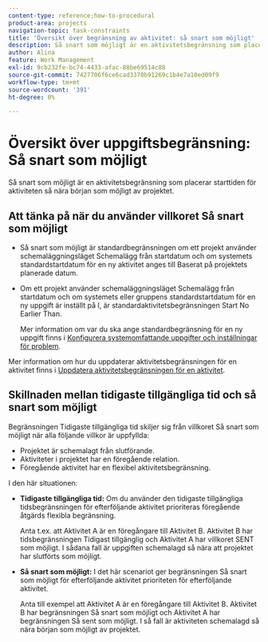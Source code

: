 ```yaml
---
content-type: reference;how-to-procedural
product-area: projects
navigation-topic: task-constraints
title: 'Översikt över begränsning av aktivitet: så snart som möjligt'
description: Så snart som möjligt är en aktivitetsbegränsning som placerar starttiden för aktiviteten så nära början som möjligt av projektet.
author: Alina
feature: Work Management
exl-id: 9cb232fe-bc74-4433-afac-88be69514c88
source-git-commit: 7427706f6ce6cad3370b91269c1b4e7a10ed09f9
workflow-type: tm+mt
source-wordcount: '391'
ht-degree: 0%

---
```


# Översikt över uppgiftsbegränsning: Så snart som möjligt

Så snart som möjligt är en aktivitetsbegränsning som placerar starttiden för aktiviteten så nära början som möjligt av projektet.

## Att tänka på när du använder villkoret Så snart som möjligt

* Så snart som möjligt är standardbegränsningen om ett projekt använder schemaläggningsläget Schemalägg från startdatum och om systemets standardstartdatum för en ny aktivitet anges till Baserat på projektets planerade datum.

* Om ett projekt använder schemaläggningsläget Schemalägg från startdatum och om systemets eller gruppens standardstartdatum för en ny uppgift är inställt på I, är standardaktivitetsbegränsningen Start No Earlier Than.

  Mer information om var du ska ange standardbegränsning för en ny uppgift finns i [Konfigurera systemomfattande uppgifter och inställningar för problem](../../../administration-and-setup/set-up-workfront/configure-system-defaults/set-task-issue-preferences.md).

Mer information om hur du uppdaterar aktivitetsbegränsningen för en aktivitet finns i [Uppdatera aktivitetsbegränsningen för en aktivitet](../../../manage-work/tasks/task-constraints/update-task-constraint-of-task.md).

<!--
<div data-mc-conditions="QuicksilverOrClassic.Draft mode">
<p>(NOTE: replaced with new article linked above) </p>
<p>To update the Task Constraint to As Soon As Possible: </p>
<ol>
<li value="1">Go to a task whose Task Constraint you want to update.</li>
<li value="2"> <p data-mc-conditions="QuicksilverOrClassic.Quicksilver">Click the <strong>More</strong> icon <img src="assets/qs-more-icon-on-an-object.png"> next to the task name, then click <strong>Edit</strong>.</p> </li>
<li value="3"> <p>In the <strong>Overview</strong> section, expand the <strong>Task Constraint</strong> drop-down menu.</p> </li>
<li value="4"> <p>Select <strong>As Soon As Possible</strong>.</p> </li>
<li value="5">Click <strong>Save Changes</strong>. </li>
</ol>
</div>
-->

## Skillnaden mellan tidigaste tillgängliga tid och så snart som möjligt

<!--
<p data-mc-conditions="QuicksilverOrClassic.Draft mode">(NOTE: [! This section is duplicated in "Earliest Available Time"])&nbsp;</p>
-->

Begränsningen Tidigaste tillgängliga tid skiljer sig från villkoret Så snart som möjligt när alla följande villkor är uppfyllda:

* Projektet är schemalagt från slutförande.
* Aktiviteter i projektet har en föregående relation.
* Föregående aktivitet har en flexibel aktivitetsbegränsning.

I den här situationen:

* **Tidigaste tillgängliga tid:** Om du använder den tidigaste tillgängliga tidsbegränsningen för efterföljande aktivitet prioriteras föregående åtgärds flexibla begränsning.

  Anta t.ex. att Aktivitet A är en föregångare till Aktivitet B. Aktivitet B har tidsbegränsningen Tidigast tillgänglig och Aktivitet A har villkoret SENT som möjligt. I sådana fall är uppgiften schemalagd så nära att projektet har slutförts som möjligt.

* **Så snart som möjligt:** I det här scenariot ger begränsningen Så snart som möjligt för efterföljande aktivitet prioriteten för efterföljande aktivitet.

  Anta till exempel att Aktivitet A är en föregångare till Aktivitet B. Aktivitet B har begränsningen Så snart som möjligt och Aktivitet A har begränsningen Så sent som möjligt. I så fall är aktiviteten schemalagd så nära början som möjligt av projektet.
